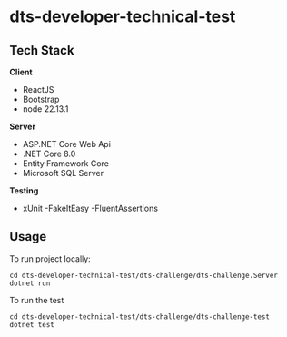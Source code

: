 # dts-developer-technical-test


## Tech Stack

**Client** 

- ReactJS
- Bootstrap
- node 22.13.1

**Server** 

- ASP.NET Core Web Api
- .NET Core 8.0
- Entity Framework Core
- Microsoft SQL Server

**Testing**

- xUnit
-FakeItEasy
-FluentAssertions

## Usage

To run project locally:

```Terminal of choice
cd dts-developer-technical-test/dts-challenge/dts-challenge.Server
dotnet run
```

To run the test
```Terminal of choice
cd dts-developer-technical-test/dts-challenge/dts-challenge-test
dotnet test

